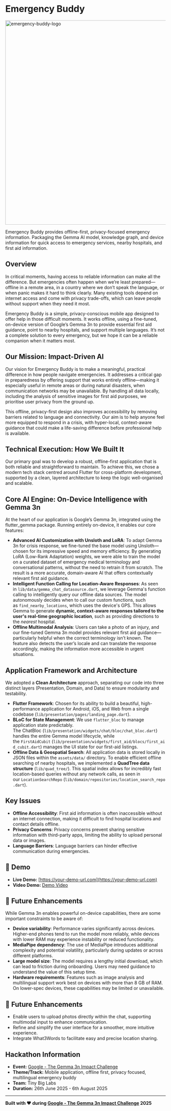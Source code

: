 # Emergency Buddy

<img width="1280" height="640" alt="emergency-buddy-logo" src="https://github.com/user-attachments/assets/01856aa5-eb80-4d0e-8cbb-3f13ae12f79c" />

Emergency Buddy provides offline-first, privacy-focused emergency information. Packaging the Gemma AI model, knowledge graph, and device information for quick access to emergency services, nearby hospitals, and first aid information.

## Overview
In critical moments, having access to reliable information can make all the difference. But emergencies often happen when we’re least prepared—offline in a remote area, in a country where we don’t speak the language, or when panic makes it hard to think clearly. Many existing tools depend on internet access and come with privacy trade-offs, which can leave people without support when they need it most.

Emergency Buddy is a simple, privacy-conscious mobile app designed to offer help in those difficult moments. It works offline, using a fine-tuned, on-device version of Google’s Gemma 3n to provide essential first aid guidance, point to nearby hospitals, and support multiple languages. It’s not a complete solution to every emergency, but we hope it can be a reliable companion when it matters most.

## Our Mission: Impact-Driven AI
Our vision for Emergency Buddy is to make a meaningful, practical difference in how people navigate emergencies. It addresses a critical gap in preparedness by offering support that works entirely offline—making it especially useful in remote areas or during natural disasters, when communication networks may be unavailable. By handling all data locally, including the analysis of sensitive images for first aid purposes, we prioritise user privacy from the ground up.

This offline, privacy-first design also improves accessibility by removing barriers related to language and connectivity. Our aim is to help anyone feel more equipped to respond in a crisis, with hyper-local, context-aware guidance that could make a life-saving difference before professional help is available.

## Technical Execution: How We Built It
Our primary goal was to develop a robust, offline-first application that is both reliable and straightforward to maintain. To achieve this, we chose a modern tech stack centred around Flutter for cross-platform development, supported by a clean, layered architecture to keep the logic well-organised and scalable.

## Core AI Engine: On-Device Intelligence with Gemma 3n
At the heart of our application is Google’s Gemma 3n, integrated using the flutter_gemma package. Running entirely on-device, it enables our core features:

- **Advanced AI Customization with Unsloth and LoRA**: To adapt Gemma 3n for crisis response, we fine-tuned the base model using Unsloth—chosen for its impressive speed and memory efficiency. By generating LoRA (Low-Rank Adaptation) weights, we were able to train the model on a curated dataset of emergency medical terminology and conversational patterns, without the need to retrain it from scratch. The result is a more accurate, domain-aware AI that offers contextually relevant first aid guidance.
- **Intelligent Function Calling for Location-Aware Responses**: As seen in `lib/data/gemma_chat_datasource.dart`, we leverage Gemma's function calling to intelligently query our offline data sources. The model autonomously decides when to call our custom functions, such as `find_nearby_locations`, which uses the device's GPS. This allows Gemma to generate **dynamic, context-aware responses tailored to the user's real-time geographic location**, such as providing directions to the _nearest_ hospital.
- **Offline Multimodal Analysis**: Users can take a photo of an injury, and our fine-tuned Gemma 3n model provides relevant first aid guidance—particularly helpful when the correct terminology isn’t known. The feature also detects the user’s locale and can translate the response accordingly, making the information more accessible in urgent situations.

## Application Framework and Architecture
We adopted a **Clean Architecture** approach, separating our code into three distinct layers (Presentation, Domain, and Data) to ensure modularity and testability.
- **Flutter Framework**: Chosen for its ability to build a beautiful, high-performance application for Android, iOS, and Web from a single codebase (`lib/presentation/pages/landing_page.dart`).
- **BLoC for State Management**: We use `flutter_bloc` to manage application state predictably. The ChatBloc (`lib/presentation/widgets/chat/bloc/chat_bloc.dart`) handles the entire Gemma model lifecycle, while the `FirstAidCubit` (`lib/presentation/widgets/first_aid/blocs/first_aid_cubit.dart`) manages the UI state for our first-aid listings.
- **Offline Data & Geospatial Search**: All application data is stored locally in JSON files within the `assets/data/` directory. To enable efficient offline searching of nearby hospitals, we implemented a **QuadTree data structure** (`lib/quad_tree/`). This spatial index allows for incredibly fast location-based queries without any network calls, as seen in our `LocationSearchRepo` (`lib/domain/repositories/location_search_repo.dart`).

## Key Issues
- **Offline Accessibility**: First aid information is often inaccessible without an internet connection, making it difficult to find hospital locations and contact details offline.
- **Privacy Concerns**: Privacy concerns prevent sharing sensitive information with third-party apps, limiting the ability to upload personal data or images.
- **Language Barriers**: Language barriers can hinder effective communication during emergencies.

## 🎥 Demo
- **Live Demo:** [https://your-demo-url.com](https://your-demo-url.com)
- **Video Demo:** [Demo Video](https://drive.google.com/file/d/1eBZMQ88EbV7quVKMGXmQxfw9QzYmwKnM/view)


## 🚀 Future Enhancements
While Gemma 3n enables powerful on-device capabilities, there are some important constraints to be aware of:
- **Device variability**: Performance varies significantly across devices. Higher-end phones tend to run the model more reliably, while devices with lower RAM may experience instability or reduced functionality.
- **MediaPipe dependency**: The use of MediaPipe introduces additional complexity and potential volatility, particularly during updates or across different platforms.
- **Large model size**: The model requires a lengthy initial download, which can lead to friction during onboarding. Users may need guidance to understand the value of this setup time.
- **Hardware requirements**: Features such as image analysis and multilingual support work best on devices with more than 8 GB of RAM. On lower-spec devices, these capabilities may be limited or unavailable.

## 🚀 Future Enhancements
- Enable users to upload photos directly within the chat, supporting multimodal input to enhance communication.
- Refine and simplify the user interface for a smoother, more intuitive experience.
- Integrate What3Words to facilitate easy and precise location sharing.

## Hackathon Information
- **Event:** [Google - The Gemma 3n Impact Challenge](https://www.kaggle.com/competitions/google-gemma-3n-hackathon/overview)
- **Theme/Track:** Mobile application, offline first, privacy focused, multilingual emergency buddy
- **Team:** Tiny Big Labs
- **Duration:** 26th June 2025 - 6th August 2025

---

**Built with ❤️ during [Google - The Gemma 3n Impact Challenge](https://www.kaggle.com/competitions/google-gemma-3n-hackathon/overview) 2025**
